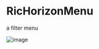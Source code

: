 # RicHorizonMenu

a filter menu

![image](https://github.com/zLihuan/RicHorizonMenu/blob/master/demo.gif)
